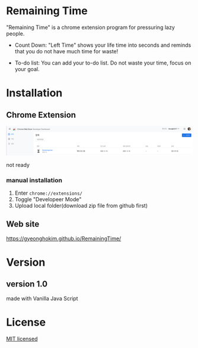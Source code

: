# Remaining Time

"Remaining Time" is a chrome extension program for pressuring lazy people.

* Count Down: "Left Time" shows your life time into seconds and reminds that you do not have much time for waste!

* To-do list: You can add your to-do list. Do not waste your time, focus on your goal.

# Installation

## Chrome Extension

![chrome-developer-dashboard](./assets/chrome-icon/notYet.png)

not ready

### manual installation

1. Enter `chrome://extensions/`
2. Toggle "Developeer Mode"
3. Upload local folder(download zip file from github first)

## Web site

https://gyeonghokim.github.io/RemainingTime/

# Version

## version 1.0

made with Vanilla Java Script

# License

[MIT licensed](./LICENSE)